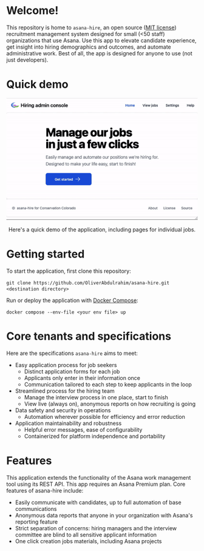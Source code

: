 # Welcome!

This repository is home to `asana-hire`, an open source ([MIT license](LICENSE)) recruitment management system designed
for small (<50 staff) organizations that use Asana. Use this app to elevate candidate experience, get insight into
hiring demographics and outcomes, and automate administrative work. Best of all, the app is designed for anyone to use
(not just developers).

# Quick demo

<div align="center">
  <img src="docs/demo.gif" alt="asana-hire demo in an animated image">
  <p>Here's a quick demo of the application, including pages for individual jobs.</p>
</div>

# Getting started

To start the application, first clone this repository:

```shell
git clone https://github.com/OliverAbdulrahim/asana-hire.git <destination directory>
```

Run or deploy the application with [Docker Compose](https://docs.docker.com/compose/):

```shell
docker compose --env-file <your env file> up
```

# Core tenants and specifications

Here are the specifications `asana-hire` aims to meet:

* Easy application process for job seekers
    * Distinct application forms for each job
    * Applicants only enter in their information once
    * Communication tailored to each step to keep applicants in the loop
* Streamlined process for the hiring team
    * Manage the interview process in one place, start to finish
    * View live (always on), anonymous reports on how recruiting is going
* Data safety and security in operations
    * Automation wherever possible for efficiency and error reduction
* Application maintainability and robustness
    * Helpful error messages, ease of configurability
    * Containerized for platform independence and portability

# Features

This application extends the functionality of the Asana work management tool using its REST API. This app requires an
Asana Premium plan. Core features of asana-hire include:

* Easily communicate with candidates, up to full automation of base communications
* Anonymous data reports that anyone in your organization with Asana's reporting feature
* Strict separation of concerns: hiring managers and the interview committee are blind to all sensitive applicant
  information
* One click creation jobs materials, including Asana projects
